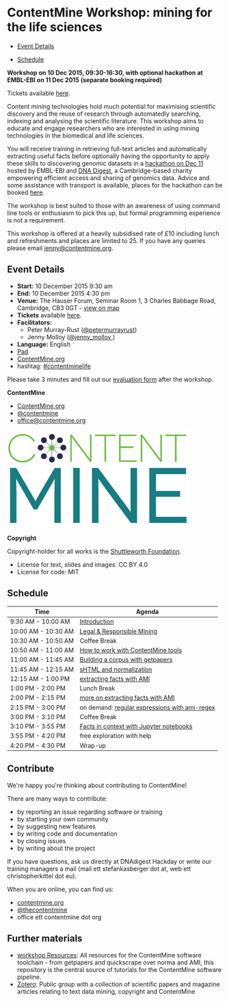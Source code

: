# ContentMine Workshop: mining for the life sciences

* [Event Details](#event-details)

* [Schedule](#schedule)


**Workshop on 10 Dec 2015, 09:30-16:30, with optional hackathon at EMBL-EBI on 11 Dec 2015 (separate booking required)**

Tickets available [here](http://onlinesales.admin.cam.ac.uk/browse/extra_info.asp?compid=1&modid=2&deptid=332&catid=1081&prodid=1484).

Content mining technologies hold much potential for maximising scientific discovery and the reuse of research through automatedly searching, indexing and analysing the scientific literature. This workshop aims to educate and engage researchers who are interested in using mining technologies in the biomedical and life sciences. 

You will receive training in retrieving full-text articles and automatically extracting useful facts before optionally having the opportunity to apply these skills to discovering genomic datasets in a [hackathon on Dec 11](https://github.com/ContentMine/2015-12-11-dnadigest) hosted by EMBL-EBI and [DNA Digest](http://dnadigest.org/), a Cambridge-based charity empowering efficient access and sharing of genomics data. Advice and some assistance with transport is available, places for the hackathon can be booked [here](https://www.eventbrite.co.uk/e/dnadigest-and-contentmine-hackday-tickets-19378933913).

The workshop is best suited to those with an awareness of using command line tools or enthusiasm to pick this up, but formal programming experience is not a requirement.

This workshop is offered at a heavily subsidised rate of £10 including lunch and refreshments and places are limited to 25. If you have any queries please email jenny@contentmine.org.

## Event Details

- **Start:** 10 December 2015 9:30 am
- **End:** 10 December 2015 4:30 pm
- **Venue:** The Hauser Forum, Seminar Room 1, 3 Charles Babbage Road, Cambridge, CB3 0GT - [view on map](https://www.google.co.uk/maps/search/Seminar+Room+1,+The+Hauser+Forum,+3+Charles+Babbage+Road,+Cambridge+CB3+0GT/data=!4m2!2m1!4b1)
- **Tickets** available [here](http://onlinesales.admin.cam.ac.uk/browse/extra_info.asp?compid=1&modid=2&deptid=332&catid=1081&prodid=1484).
- **Facilitators:**
	- Peter Murray-Rust ([@petermurrayrust](https://twitter.com/petermurrayrust))
	- Jenny Molloy ([@jenny_molloy ](https://twitter.com/jenny_molloy ))
- **Language:** English
- [Pad](http://pads.cottagelabs.com/p/2015-12-10-lifesciences)
- [ContentMine.org](http://contentmine.org/events/event/contentmine-workshop-mining-for-the-life-sciences/) 
- hashtag: [#contentminelife](https://twitter.com/hashtag/contentminelife?src=hash)

Please take 3 minutes and fill out our [evaluation form](https://docs.google.com/forms/d/13BsoUTHnYbYn1JDYyiF_pLbrxubgVKktvDzvkl7WCgM/viewform) after the workshop.

**ContentMine**
- [ContentMine.org](http://contentmine.org/)
- [@contentmine](http://twitter.com/thecontentmine)
- office@contentmine.org

![ContentMine Logo](https://github.com/ContentMine/ebi_workshop_20141006/raw/master/setup/CM_logo.png)

**Copyright**

Copyright-holder for all works is the [Shuttleworth Foundation](http://shuttleworthfoundation.org/).
- License for text, slides and images: CC BY 4.0
- License for code: MIT

## Schedule

| Time          | Agenda       |
|---------------|--------------|
| 9:30 AM - 10:00 AM | [Introduction](https://github.com/ContentMine/workshop-resources/blob/master/training-modules/A-About-ContentMine) |
| 10:00 AM - 10:30 AM | [Legal & Responsible Mining](https://github.com/ContentMine/workshop-resources/blob/master/training-modules/A-Legal-Responsible) |
| 10:30 AM - 10:50 AM | Coffee Break |
| 10:50 AM - 11:00 AM | [How to work with ContentMine tools](https://github.com/ContentMine/workshop-resources/blob/master/training-modules/B-VM-Commandline) |
| 11:00 AM - 11:45 AM | [Building a corpus with getpapers](https://github.com/ContentMine/workshop-resources/blob/master/training-modules/B-Building-corpus) |
| 11:45 AM - 12:15 AM | [sHTML and normalization](https://github.com/ContentMine/workshop-resources/blob/master/training-modules/B-Normalization) |
| 12:15 AM - 1:00 PM | [extracting facts with AMI](https://github.com/ContentMine/workshop-resources/blob/master/training-modules/B-Fact-Extraction) |
| 1:00 PM - 2:00 PM |Lunch Break |
| 2:00 PM - 2:15 PM | [more on extracting facts with AMI](https://github.com/ContentMine/workshop-resources/blob/master/training-modules/B-Fact-Extraction) |
| 2:15 PM - 3:00 PM | on demand: [regular expressions with ami-regex](https://github.com/ContentMine/workshop-resources/blob/master/training-modules/C-Regex) |
| 3:00 PM - 3:10 PM | Coffee Break |
| 3:10 PM - 3:55 PM | [Facts in context with Jupyter notebooks](https://github.com/ContentMine/workshop-resources/tree/master/training-modules/B-Working-with-Facts) |
| 3:55 PM - 4:20 PM | free exploration with help |
| 4:20 PM - 4:30 PM | Wrap-up |

## Contribute

We're happy you're thinking about contributing to ContentMine!

There are many ways to contribute:
- by reporting an issue regarding software or training
- by starting your own community
- by suggesting new features
- by writing code and documentation
- by closing issues
- by writing about the project

If you have questions, ask us directly at DNAdigest Hackday or write our training managers a mail (mail ett stefankasberger dot at, web ett christopherkittel dot eu).

When you are online, you can find us:
- [contentmine.org](http://contentmine.org)
- [@thecontentmine](http://twitter.com/thecontentmine)
- office ett contentmine dot org

## Further materials
- [workshop Resources](https://github.com/ContentMine/workshop-resources): All resources for the ContentMine software toolchain - from getpapers and quickscrape over norma and AMI, this repository is the central source of tutorials for the ContentMine software pipeline.
- [Zotero](https://www.zotero.org/groups/contentmine): Public group with a collection of scientific papers and magazine articles relating to text data mining, copyright and ContentMine
